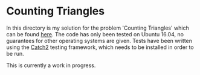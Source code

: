# Counting Triangles
In this directory is my solution for the problem 'Counting Triangles' which can be found [here](https://open.kattis.com/problems/countingtriangles).
The code has only been tested on Ubuntu 16.04, no guarantees for other operating systems are given.
Tests have been written using the [Catch2](https://github.com/catchorg/Catch2) testing framework, which needs to be installed in order to be run.

This is currently a work in progress.
